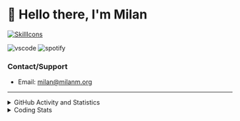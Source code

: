 # 👋 Hello there, I'm Milan
[![SkillIcons](https://skillicons.dev/icons?i=js,ts,nextjs,tailwind,html,go,bash,git,nginx,prisma,kubernetes,docker,linux)](https://skillicons.dev)

![vscode](https://nocache.advaith.workers.dev?url=https://img.shields.io/endpoint?url=https://dev.discordprofiles.me/api/badge/vscode/423203831971708958)
![spotify](https://nocache.advaith.workers.dev/?url=https://img.shields.io/endpoint?url=https://milanm.org/api/spotify/shields&cacheSeconds=10)

### Contact/Support

- Email: [milan@milanm.org](mailto:milan@milanm.org)
 
---
 
<details>
  <summary>GitHub Activity and Statistics</summary>
  <img src="/github-metrics.svg" />
</details>
<details>
  <summary>Coding Stats</summary>
  <!--START_SECTION:waka-->

```txt
TypeScript   2 hrs 58 mins   ████████████████▒░░░░░░░░   65.08 %
Docker       49 mins         ████▒░░░░░░░░░░░░░░░░░░░░   17.94 %
Bash         34 mins         ███▒░░░░░░░░░░░░░░░░░░░░░   12.72 %
JSON         5 mins          ▓░░░░░░░░░░░░░░░░░░░░░░░░   02.04 %
TSConfig     3 mins          ▒░░░░░░░░░░░░░░░░░░░░░░░░   01.22 %
```

<!--END_SECTION:waka-->
</details>
